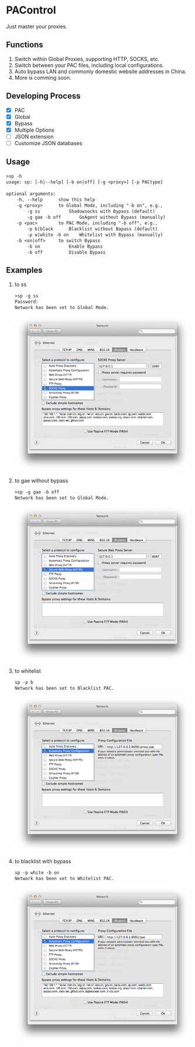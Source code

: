 #   PAControl

Just master your proxies.

##  Functions
1.  Switch within Global Proxies, supporting HTTP, SOCKS, etc.
2.  Switch between your PAC files, including local configurations.
3.  Auto bypass LAN and commonly domestic website addresses in China.
4.  More is comming soon.

##  Developing Process
- [x] PAC
- [x] Global
- [x] Bypass
- [x] Multiple Options
- [ ] JSON extension
- [ ] Customize JSON databases

##  Usage
```
>sp -h
usage: sp: [-h|--help] [-b on|off] [-g <proxy>] [-p PACtype]

optional arguments:
	-h, --help		show this help
	-g <proxy>		to Global Mode, including "-b on", e.g.,
		-g ss			Shadowsocks with Bypass (default)
		-g gae -b off		GoAgent without Bypass (manually)
	-p <pac>		to PAC Mode, including "-b off", e.g.,
		-p b|black		Blacklist without Bapass (default)
		-p w|white -b on	Whitelist with Bypass (manually)
	-b <on|off>		to switch Bypass
		-b on			Enable Bypass
		-b off 			Disable Bypass
```

##  Examples
1.	to ss

	```
	>sp -g ss
	Password:
	Network has been set to Global Mode.
	```
	![ss](examples/ss.png)
2.	to gae without bypass

	```
	>sp -g gae -b off
	Network has been set to Global Mode.
	```
	![gae](examples/gae.png)
3. to whitelist

	```
	sp -p b
	Network has been set to Blacklist PAC.
	```
	![black](examples/black.png)
4. to blacklist with bypass

	```
	sp -p white -b on
	Network has been set to Whitelist PAC.
	```
	![white](examples/white.png)

